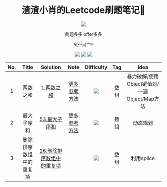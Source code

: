 <h1 align="center">渣渣小肖的Leetcode刷题笔记📒</h1>
<div align="center">
    <img src="https://i.loli.net/2019/12/31/o6R5X12KjeNgvwS.png">
    <p>刷题多多 offer多多</p>
    <p>٩(•̤̀ᵕ•̤́๑)ᵒᵏᵎᵎᵎᵎ</p>
  	<img src="https://img.shields.io/badge/-Easy-green">
 	  <img src="https://img.shields.io/badge/-Medium-orange">
    <img src="https://img.shields.io/badge/-Hard-red">
</div>



| No.  |         Title          |                           Solution                           |                             Note                             |                      Difficulty                      | Tag  |                     Idea                     |
| :--: | :--------------------: | :----------------------------------------------------------: | :----------------------------------------------------------: | :--------------------------------------------------: | :--: | :------------------------------------------: |
|  1   |        两数之和        |          [1.两数之和](数据结构/数组/1.两数之和.js)           |    [更多参考方法](https://zhuanlan.zhihu.com/p/57566240)     | <img src="https://img.shields.io/badge/-Easy-green"> | 数组 | 暴力破解/使用Object键值对/一遍Object/Map方法 |
|  2   |       最大子序和       |       [53.最大子序和](数据结构/数组/53.最大子序和.js)        | [更多参考方法](https://leetcode-cn.com/problems/maximum-subarray/solution/) | <img src="https://img.shields.io/badge/-Easy-green"> | 数组 |                   动态规划                   |
|  3   | 删除排序数组中的重复项 | [26.删除排序数组中的重复项](数据结构/数组/26.删除排序数组中的重复项.js) |                                                              | <img src="https://img.shields.io/badge/-Easy-green"> | 数组 |                  利用splice                  |



